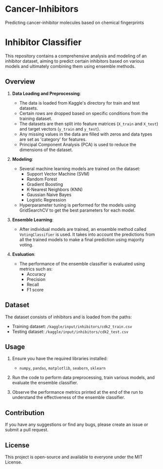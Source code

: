 # Cancer-Inhibitors
Predicting cancer-inhibitor molecules based on chemical fingerprints
# Inhibitor Classifier

This repository contains a comprehensive analysis and modeling of an inhibitor dataset, aiming to predict certain inhibitors based on various models and ultimately combining them using ensemble methods.

## Overview

1. **Data Loading and Preprocessing**: 
    - The data is loaded from Kaggle's directory for train and test datasets.
    - Certain rows are dropped based on specific conditions from the training dataset.
    - The datasets are then split into feature matrices (`X_train` and `X_test`) and target vectors (`y_train` and `y_test`).
    - Any missing values in the data are filled with zeros and data types are set as 'category' for features.
    - Principal Component Analysis (PCA) is used to reduce the dimensions of the dataset.

2. **Modeling**: 
    - Several machine learning models are trained on the dataset:
      * Support Vector Machine (SVM)
      * Random Forest
      * Gradient Boosting
      * K-Nearest Neighbors (KNN)
      * Gaussian Naive Bayes
      * Logistic Regression
    - Hyperparameter tuning is performed for the models using GridSearchCV to get the best parameters for each model.
    
3. **Ensemble Learning**:
    - After individual models are trained, an ensemble method called `VotingClassifier` is used. It takes into account the predictions from all the trained models to make a final prediction using majority voting.

4. **Evaluation**:
    - The performance of the ensemble classifier is evaluated using metrics such as:
      * Accuracy
      * Precision
      * Recall
      * F1 score

## Dataset

The dataset consists of inhibitors and is loaded from the paths:
- Training dataset: `/kaggle/input/inhibitors/cdk2_train.csv`
- Testing dataset: `/kaggle/input/inhibitors/cdk2_test.csv`

## Usage

1. Ensure you have the required libraries installed:
    - `numpy`, `pandas`, `matplotlib`, `seaborn`, `sklearn`

2. Run the code to perform data preprocessing, train various models, and evaluate the ensemble classifier.

3. Observe the performance metrics printed at the end of the run to understand the effectiveness of the ensemble classifier.

## Contribution

If you have any suggestions or find any bugs, please create an issue or submit a pull request.

## License

This project is open-source and available to everyone under the MIT License.

